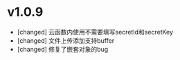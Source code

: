# v1.0.9

- [changed] 云函数内使用不需要填写secretId和secretKey
- [changed] 文件上传添加支持buffer
- [changed] 修复了嵌套对象的bug